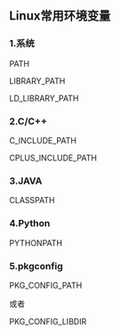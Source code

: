 ## Linux常用环境变量

### 1.系统

PATH

LIBRARY_PATH

LD_LIBRARY_PATH

### 2.C/C++

C_INCLUDE_PATH

CPLUS_INCLUDE_PATH

### 3.JAVA

CLASSPATH

### 4.Python

PYTHONPATH

### 5.pkgconfig

PKG_CONFIG_PATH

或者 

PKG_CONFIG_LIBDIR

